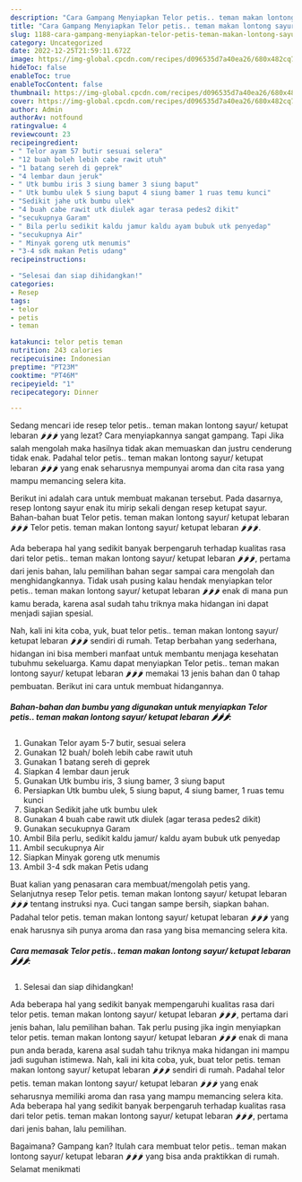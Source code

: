 ```yaml
---
description: "Cara Gampang Menyiapkan Telor petis.. teman makan lontong sayur/ ketupat lebaran 🌶🌶🌶 yang Bikin Ngiler, Buat Buka Puasa}"
title: "Cara Gampang Menyiapkan Telor petis.. teman makan lontong sayur/ ketupat lebaran 🌶🌶🌶 yang Bikin Ngiler, Buat Buka Puasa}"
slug: 1188-cara-gampang-menyiapkan-telor-petis-teman-makan-lontong-sayur-ketupat-lebaran-yang-bikin-ngiler-buat-buka-puasa
category: Uncategorized
date: 2022-12-25T21:59:11.672Z
image: https://img-global.cpcdn.com/recipes/d096535d7a40ea26/680x482cq70/telor-petis-teman-makan-lontong-sayur-ketupat-lebaran-foto-resep-utama.jpg
hideToc: false
enableToc: true
enableTocContent: false
thumbnail: https://img-global.cpcdn.com/recipes/d096535d7a40ea26/680x482cq70/telor-petis-teman-makan-lontong-sayur-ketupat-lebaran-foto-resep-utama.jpg
cover: https://img-global.cpcdn.com/recipes/d096535d7a40ea26/680x482cq70/telor-petis-teman-makan-lontong-sayur-ketupat-lebaran-foto-resep-utama.jpg
author: Admin
authorAv: notfound
ratingvalue: 4
reviewcount: 23
recipeingredient:
- " Telor ayam 57 butir sesuai selera"
- "12 buah boleh lebih cabe rawit utuh"
- "1 batang sereh di geprek"
- "4 lembar daun jeruk"
- " Utk bumbu iris 3 siung bamer 3 siung baput"
- " Utk bumbu ulek 5 siung baput 4 siung bamer 1 ruas temu kunci"
- "Sedikit jahe utk bumbu ulek"
- "4 buah cabe rawit utk diulek agar terasa pedes2 dikit"
- "secukupnya Garam"
- " Bila perlu sedikit kaldu jamur kaldu ayam bubuk utk penyedap"
- "secukupnya Air"
- " Minyak goreng utk menumis"
- "3-4 sdk makan Petis udang"
recipeinstructions:

- "Selesai dan siap dihidangkan!"
categories:
- Resep
tags:
- telor
- petis
- teman

katakunci: telor petis teman 
nutrition: 243 calories
recipecuisine: Indonesian
preptime: "PT23M"
cooktime: "PT46M"
recipeyield: "1"
recipecategory: Dinner

---
```



Sedang mencari ide resep telor petis.. teman makan lontong sayur/ ketupat lebaran 🌶🌶🌶 yang lezat? Cara menyiapkannya sangat gampang. Tapi Jika salah mengolah maka hasilnya tidak akan memuaskan dan justru cenderung tidak enak. Padahal telor petis.. teman makan lontong sayur/ ketupat lebaran 🌶🌶🌶 yang enak seharusnya mempunyai aroma dan cita rasa yang mampu memancing selera kita.


Berikut ini adalah cara untuk membuat makanan tersebut. Pada dasarnya, resep lontong sayur enak itu mirip sekali dengan resep ketupat sayur. Bahan-bahan buat Telor petis. teman makan lontong sayur/ ketupat lebaran 🌶🌶🌶 Telor petis. teman makan lontong sayur/ ketupat lebaran 🌶🌶🌶.

Ada beberapa hal yang sedikit banyak berpengaruh terhadap kualitas rasa dari telor petis.. teman makan lontong sayur/ ketupat lebaran 🌶🌶🌶, pertama dari jenis bahan, lalu pemilihan bahan segar sampai cara mengolah dan menghidangkannya. Tidak usah pusing kalau hendak menyiapkan telor petis.. teman makan lontong sayur/ ketupat lebaran 🌶🌶🌶 enak di mana pun kamu berada, karena asal sudah tahu triknya maka hidangan ini dapat menjadi sajian spesial.


Nah, kali ini kita coba, yuk, buat telor petis.. teman makan lontong sayur/ ketupat lebaran 🌶🌶🌶 sendiri di rumah. Tetap berbahan yang sederhana, hidangan ini bisa memberi manfaat untuk membantu menjaga kesehatan tubuhmu sekeluarga. Kamu dapat menyiapkan Telor petis.. teman makan lontong sayur/ ketupat lebaran 🌶🌶🌶 memakai 13 jenis bahan dan 0 tahap pembuatan. Berikut ini cara untuk membuat hidangannya.

<!--inarticleads1-->

##### Bahan-bahan dan bumbu yang digunakan untuk menyiapkan Telor petis.. teman makan lontong sayur/ ketupat lebaran 🌶🌶🌶:

1. Gunakan  Telor ayam 5-7 butir, sesuai selera
1. Gunakan 12 buah/ boleh lebih cabe rawit utuh
1. Gunakan 1 batang sereh di geprek
1. Siapkan 4 lembar daun jeruk
1. Gunakan  Utk bumbu iris, 3 siung bamer, 3 siung baput
1. Persiapkan  Utk bumbu ulek, 5 siung baput, 4 siung bamer, 1 ruas temu kunci
1. Siapkan Sedikit jahe utk bumbu ulek
1. Gunakan 4 buah cabe rawit utk diulek (agar terasa pedes2 dikit)
1. Gunakan secukupnya Garam
1. Ambil  Bila perlu, sedikit kaldu jamur/ kaldu ayam bubuk utk penyedap
1. Ambil secukupnya Air
1. Siapkan  Minyak goreng utk menumis
1. Ambil 3-4 sdk makan Petis udang


Buat kalian yang penasaran cara membuat/mengolah petis yang. Selanjutnya resep Telor petis. teman makan lontong sayur/ ketupat lebaran 🌶🌶🌶 tentang instruksi nya. Cuci tangan sampe bersih, siapkan bahan. Padahal telor petis. teman makan lontong sayur/ ketupat lebaran 🌶🌶🌶 yang enak harusnya sih punya aroma dan rasa yang bisa memancing selera kita. 

<!--inarticleads2-->

##### Cara memasak Telor petis.. teman makan lontong sayur/ ketupat lebaran 🌶🌶🌶:


1. Selesai dan siap dihidangkan!

Ada beberapa hal yang sedikit banyak mempengaruhi kualitas rasa dari telor petis. teman makan lontong sayur/ ketupat lebaran 🌶🌶🌶, pertama dari jenis bahan, lalu pemilihan bahan. Tak perlu pusing jika ingin menyiapkan telor petis. teman makan lontong sayur/ ketupat lebaran 🌶🌶🌶 enak di mana pun anda berada, karena asal sudah tahu triknya maka hidangan ini mampu jadi suguhan istimewa. Nah, kali ini kita coba, yuk, buat telor petis. teman makan lontong sayur/ ketupat lebaran 🌶🌶🌶 sendiri di rumah. Padahal telor petis. teman makan lontong sayur/ ketupat lebaran 🌶🌶🌶 yang enak seharusnya memiliki aroma dan rasa yang mampu memancing selera kita. Ada beberapa hal yang sedikit banyak berpengaruh terhadap kualitas rasa dari telor petis. teman makan lontong sayur/ ketupat lebaran 🌶🌶🌶, pertama dari jenis bahan, lalu pemilihan. 

Bagaimana? Gampang kan? Itulah cara membuat telor petis.. teman makan lontong sayur/ ketupat lebaran 🌶🌶🌶 yang bisa anda praktikkan di rumah. Selamat menikmati

